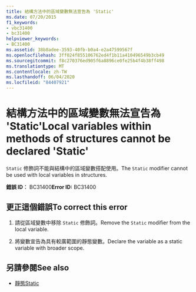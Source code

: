 ```yaml
---
title: 結構方法中的區域變數無法宣告為 'Static'
ms.date: 07/20/2015
f1_keywords:
- vbc31400
- bc31400
helpviewer_keywords:
- BC31400
ms.assetid: 38b8adee-3593-40fb-b0a4-e2a47599567f
ms.openlocfilehash: 3ff024f855106762ed4f1b11a410496549b3cb49
ms.sourcegitcommit: f8c270376ed905f6a8896ce0fe25b4f4b38ff498
ms.translationtype: MT
ms.contentlocale: zh-TW
ms.lasthandoff: 06/04/2020
ms.locfileid: "84407921"
---
```

# <a name="local-variables-within-methods-of-structures-cannot-be-declared-static"></a><span data-ttu-id="ef824-102">結構方法中的區域變數無法宣告為 'Static'</span><span class="sxs-lookup"><span data-stu-id="ef824-102">Local variables within methods of structures cannot be declared 'Static'</span></span>
<span data-ttu-id="ef824-103">`Static` 修飾詞不能與結構中的區域變數搭配使用。</span><span class="sxs-lookup"><span data-stu-id="ef824-103">The `Static` modifier cannot be used with local variables in structures.</span></span>  
  
 <span data-ttu-id="ef824-104">**錯誤 ID︰** BC31400</span><span class="sxs-lookup"><span data-stu-id="ef824-104">**Error ID:** BC31400</span></span>  
  
## <a name="to-correct-this-error"></a><span data-ttu-id="ef824-105">更正這個錯誤</span><span class="sxs-lookup"><span data-stu-id="ef824-105">To correct this error</span></span>  
  
1. <span data-ttu-id="ef824-106">請從區域變數中移除 `Static` 修飾詞。</span><span class="sxs-lookup"><span data-stu-id="ef824-106">Remove the `Static` modifier from the local variable.</span></span>  
  
2. <span data-ttu-id="ef824-107">將變數宣告為具有較廣範圍的靜態變數。</span><span class="sxs-lookup"><span data-stu-id="ef824-107">Declare the variable as a static variable with broader scope.</span></span>  
  
## <a name="see-also"></a><span data-ttu-id="ef824-108">另請參閱</span><span class="sxs-lookup"><span data-stu-id="ef824-108">See also</span></span>

- [<span data-ttu-id="ef824-109">靜態</span><span class="sxs-lookup"><span data-stu-id="ef824-109">Static</span></span>](../language-reference/modifiers/static.md)
